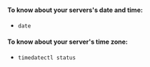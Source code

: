 #### To know about your servers's date and time:

* `date`


#### To know about your server's time zone:

* `timedatectl status`









